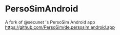 # PersoSimAndroid
A fork of @secunet 's PersoSim Android app
https://github.com/PersoSim/de.persosim.android.app
